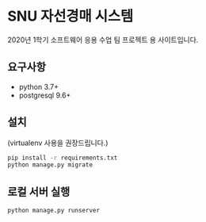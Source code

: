 # SNU 자선경매 시스템

2020년 1학기 소프트웨어 응용 수업 팀 프로젝트 용 사이트입니다.

## 요구사항

- python 3.7+
- postgresql 9.6+

## 설치

(virtualenv 사용을 권장드립니다.)

```bash
pip install -r requirements.txt
python manage.py migrate
```

## 로컬 서버 실행

```bash
python manage.py runserver
```
